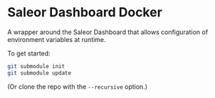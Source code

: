 # Saleor Dashboard Docker

A wrapper around the Saleor Dashboard that allows configuration of environment variables at runtime.

To get started:

```sh
git submodule init
git submodule update
```

(Or clone the repo with the `--recursive` option.)
